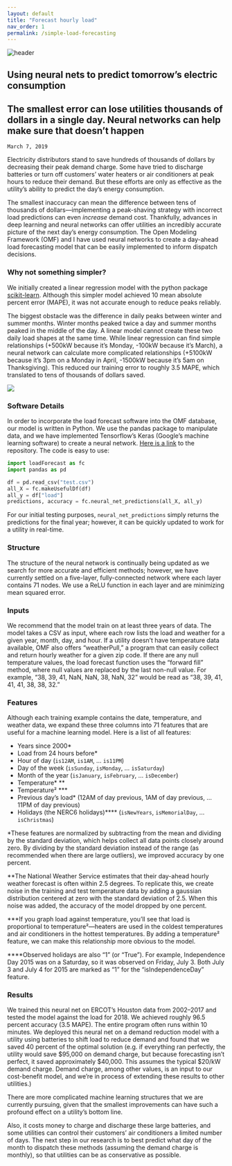 ```yaml
---
layout: default
title: "Forecast hourly load"
nav_order: 1
permalink: /simple-load-forecasting
---
```


![header](../img/headers/simple-load-forecasting.png)

## Using neural nets to predict tomorrow’s electric consumption

## The smallest error can lose utilities thousands of dollars in a single day. Neural networks can help make sure that doesn’t happen

`March 7, 2019`

Electricity distributors stand to save hundreds of thousands of dollars by decreasing their peak demand charge. Some have tried to discharge batteries or turn off customers’ water heaters or air conditioners at peak hours to reduce their demand. But these efforts are only as effective as the utility’s ability to predict the day’s energy consumption.

The smallest inaccuracy can mean the difference between tens of thousands of dollars—implementing a peak-shaving strategy with incorrect load predictions can even *increase* demand cost. Thankfully, advances in deep learning and neural networks can offer utilities an incredibly accurate picture of the next day’s energy consumption. The Open Modeling Framework (OMF) and I have used neural networks to create a day-ahead load forecasting model that can be easily implemented to inform dispatch decisions.

### Why not something simpler?

We initially created a linear regression model with the python package [scikit-learn](https://scikit-learn.org/stable/). Although this simpler model achieved 10 mean absolute percent error (MAPE), it was not accurate enough to reduce peaks reliably.

The biggest obstacle was the difference in daily peaks between winter and summer months. Winter months peaked twice a day and summer months peaked in the middle of the day. A linear model cannot create these two daily load shapes at the same time. While linear regression can find simple relationships (+500kW because it’s Monday, -100kW because it’s March), a neural network can calculate more complicated relationships (+5100kW because it’s 3pm on a Monday in April, -1500kW because it’s 5am on Thanksgiving). This reduced our training error to roughly 3.5 MAPE, which translated to tens of thousands of dollars saved.

![](../img/std_pred_1.png)

### Software Details

In order to incorporate the load forecast software into the OMF database, our model is written in Python. We use the pandas package to manipulate data, and we have implemented Tensorflow’s Keras (Google’s machine learning software) to create a neural network. [Here is a link](https://github.com/kmcelwee/load-forecasting) to the repository. The code is easy to use:

```python
import loadForecast as fc
import pandas as pd

df = pd.read_csv("test.csv")
all_X = fc.makeUsefulDf(df)
all_y = df["load"]
predictions, accuracy = fc.neural_net_predictions(all_X, all_y)
```

For our initial testing purposes, `neural_net_predictions` simply returns the predictions for the final year; however, it can be quickly updated to work for a utility in real-time.

### Structure

The structure of the neural network is continually being updated as we search for more accurate and efficient methods; however, we have currently settled on a five-layer, fully-connected network where each layer contains 71 nodes. We use a ReLU function in each layer and are minimizing mean squared error.

### Inputs

We recommend that the model train on at least three years of data. The model takes a CSV as input, where each row lists the load and weather for a given year, month, day, and hour. If a utility doesn’t have temperature data available, OMF also offers “weatherPull,” a program that can easily collect and return hourly weather for a given zip code. If there are any null temperature values, the load forecast function uses the “forward fill” method, where null values are replaced by the last non-null value. For example, “38, 39, 41, NaN, NaN, 38, NaN, 32” would be read as “38, 39, 41, 41, 41, 38, 38, 32.”

### Features

Although each training example contains the date, temperature, and weather data, we expand these three columns into 71 features that are useful for a machine learning model. Here is a list of all features:

- Years since 2000*
- Load from 24 hours before*
- Hour of day (`is12AM`, `is1AM`, … `is11PM`)
- Day of the week (`isSunday`, `isMonday`, … `isSaturday`)
- Month of the year (`isJanuary`, `isFebruary`, … `isDecember`)
- Temperature* **
- Temperature² ***
- Previous day’s load* (12AM of day previous, 1AM of day previous, … 11PM of day previous)
- Holidays (the NERC6 holidays)**** (`isNewYears`, `isMemorialDay`, … `isChristmas`)

\*These features are normalized by subtracting from the mean and dividing by the standard deviation, which helps collect all data points closely around zero. By dividing by the standard deviation instead of the range (as recommended when there are large outliers), we improved accuracy by one percent.

\*\*The National Weather Service estimates that their day-ahead hourly weather forecast is often within 2.5 degrees. To replicate this, we create noise in the training and test temperature data by adding a gaussian distribution centered at zero with the standard deviation of 2.5. When this noise was added, the accuracy of the model dropped by one percent.

\*\*\*If you graph load against temperature, you’ll see that load is proportional to temperature²—heaters are used in the coldest temperatures and air conditioners in the hottest temperatures. By adding a temperature² feature, we can make this relationship more obvious to the model.

\*\*\*\*Observed holidays are also “1” (or “True”). For example, Independence Day 2015 was on a Saturday, so it was observed on Friday, July 3. Both July 3 and July 4 for 2015 are marked as “1” for the “isIndependenceDay” feature.

### Results

We trained this neural net on ERCOT’s Houston data from 2002–2017 and tested the model against the load for 2018. We achieved roughly 96.5 percent accuracy (3.5 MAPE). The entire program often runs within 10 minutes. We deployed this neural net on a demand reduction model with a utility using batteries to shift load to reduce demand and found that we saved 40 percent of the optimal solution (e.g. if everything ran perfectly, the utility would save $95,000 on demand charge, but because forecasting isn’t perfect, it saved approximately $40,000. This assumes the typical $20/kW demand charge. Demand charge, among other values, is an input to our cost-benefit model, and we’re in process of extending these results to other utilities.)

There are more complicated machine learning structures that we are currently pursuing, given that the smallest improvements can have such a profound effect on a utility’s bottom line.

Also, it costs money to charge and discharge these large batteries, and some utilities can control their customers’ air conditioners a limited number of days. The next step in our research is to best predict what day of the month to dispatch these methods (assuming the demand charge is monthly), so that utilities can be as conservative as possible.
